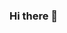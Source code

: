 ### Hi there 👋

<!--
Whale Token-For Whales By Whales
Get 7% WBNB rewards automatically sent to your wallet while supporting valuable ecological causes around the world to protect our critical and fragile oceans. You can be a $WHALE and save whales at the same time!

Token Name: Whale
Token Symbol: $WHALE
Decimals: 12

Taxes: Cannot be set over 10%
7% Toward WBNB Rewards
2% Buy Back and Burn
1% Marketing

Anti-bad-whale: Cannot be changed after launch.
Max Wallet: 10T or 1% of initial total supply
Max TX: 10T or 1% of initial total supply 

Anti-bot:
Sniper bot transactions that attempt to buy when liquidity is added will be instantly blocked. Trading is enabled by flag. Once enabled, trading cannot be disabled. The future is for people, not machines... also, whales.

In order to protect token value and provide for charity and marketing opportunities these wallets will be rewards recipients, tokens will be locked. 

Buy back wallet will be used exclusively to buy back and burn tokens. 

Rewards on launch will be automatically sent to those holding 50B tokens or more. As MC increases and purchasing 50B tokens becomes cost prohibitive this will be reevaluated as a community.
-->
